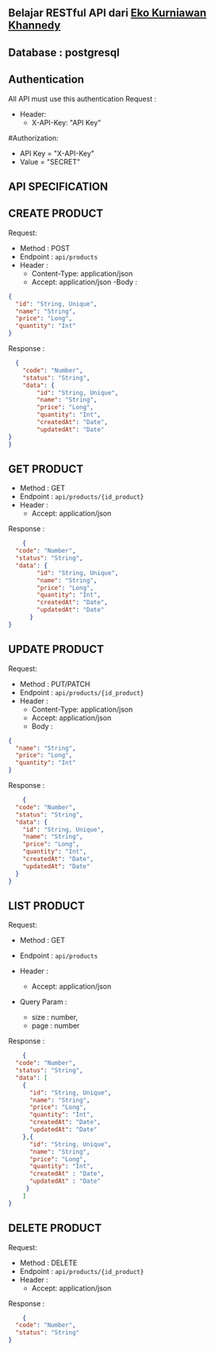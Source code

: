 ## Belajar RESTful API dari [Eko Kurniawan Khannedy](https://github.com/ProgrammerZamanNow)

## Database : postgresql


## Authentication
All API must use this authentication
Request :

- Header:
  - X-API-Key: "API Key"

#Authorization:
- API Key = "X-API-Key"
- Value = "SECRET"
  
  

## API SPECIFICATION

## CREATE PRODUCT
Request:
- Method : POST
- Endpoint : `api/products`
- Header :
    - Content-Type: application/json
    - Accept: application/json
-Body :
```json
{
  "id": "String, Unique",
  "name": "String",
  "price": "Long",
  "quantity": "Int"
}
```
Response :
```json
  {
    "code": "Number",
    "status": "String",
    "data": {
        "id": "String, Unique",
        "name": "String",
        "price": "Long",
        "quantity": "Int",
        "createdAt": "Date",
        "updatedAt": "Date"
}
}
```

## GET PRODUCT
- Method : GET
- Endpoint : `api/products/{id_product}`
- Header :
  - Accept: application/json

Response :
```json
    {
  "code": "Number",
  "status": "String",
  "data": {
        "id": "String, Unique",
        "name": "String",
        "price": "Long",
        "quantity": "Int",
        "createdAt": "Date",
        "updatedAt": "Date"
      }
}
```


## UPDATE PRODUCT
Request:
- Method : PUT/PATCH
- Endpoint : `api/products/{id_product}`
- Header :
  - Content-Type: application/json
  - Accept: application/json
  - Body :
```json
{
  "name": "String",
  "price": "Long",
  "quantity": "Int"
}
```
Response :
```json
    {
  "code": "Number",
  "status": "String",
  "data": {
    "id": "String, Unique",
    "name": "String",
    "price": "Long",
    "quantity": "Int",
    "createdAt": "Date",
    "updatedAt": "Date"
  }
}
```

## LIST PRODUCT
Request:
- Method : GET
- Endpoint : `api/products`
- Header :
  - Accept: application/json
  
- Query Param :
  - size : number,
  - page : number
  

Response :
```json
    {
  "code": "Number",
  "status": "String",
  "data": [
    {
      "id": "String, Unique",
      "name": "String",
      "price": "Long",
      "quantity": "Int",
      "createdAt": "Date",
      "updatedAt": "Date"
    },{
      "id": "String, Unique",
      "name": "String",
      "price": "Long",
      "quantity": "Int",
      "createdAt" : "Date",
      "updatedAt" : "Date"
     } 
    ]
}

```



## DELETE PRODUCT
Request:
- Method : DELETE
- Endpoint : `api/products/{id_product}`
- Header :
  - Accept: application/json

Response :
```json
    {
  "code": "Number",
  "status": "String"
}
```
